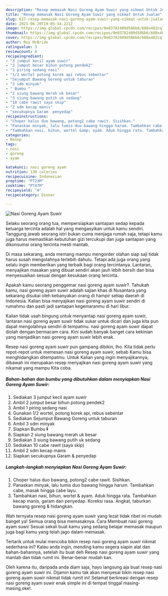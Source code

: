 ```yaml
---
description: "Resep memasak Nasi Goreng Ayam Suwir yang nikmat Untuk Jualan"
title: "Resep memasak Nasi Goreng Ayam Suwir yang nikmat Untuk Jualan"
slug: 637-resep-memasak-nasi-goreng-ayam-suwir-yang-nikmat-untuk-jualan
date: 2021-06-20T19:05:54.221Z
image: https://img-global.cpcdn.com/recipes/0e03782409d586b6/680x482cq70/nasi-goreng-ayam-suwir-foto-resep-utama.jpg
thumbnail: https://img-global.cpcdn.com/recipes/0e03782409d586b6/680x482cq70/nasi-goreng-ayam-suwir-foto-resep-utama.jpg
cover: https://img-global.cpcdn.com/recipes/0e03782409d586b6/680x482cq70/nasi-goreng-ayam-suwir-foto-resep-utama.jpg
author: Roy McBride
ratingvalue: 3
reviewcount: 8
recipeingredient:
- "3 jumput kecil ayam suwir"
- "2 jumput besar bihun potong pendek2"
- "1 piring sedang nasi"
- "1/2 wortel potong korek api rebus sebentar"
- "Sejumput Bawang Goreng untuk taburan"
- "3 sdm minyak"
- " Bumbu "
- "2 siung bawang merah uk besar"
- "3 siung bawang putih uk sedang"
- "10 cabe rawit saya skip"
- "2 sdm kecap manis"
- "secukupnya Garam  penyedap"
recipeinstructions:
- "Choper halus duo bawang, potong2 cabe rawit. Sisihkan."
- "Panaskan minyak, lalu tumis duo bawang hingga harum. Tambahkan cabe, masak hingga cabe layu."
- "Tambahkan nasi, bihun, wortel &amp; ayam. Aduk hingga rata. Tambahkan kecap manis, garam dan penyedap. Koreksi rasa. Angkat, taburkan bawang goreng &amp; hidangkan."
categories:
- Resep
tags:
- nasi
- goreng
- ayam

katakunci: nasi goreng ayam 
nutrition: 139 calories
recipecuisine: Indonesian
preptime: "PT23M"
cooktime: "PT47M"
recipeyield: "4"
recipecategory: Dinner

---
```



![Nasi Goreng Ayam Suwir](https://img-global.cpcdn.com/recipes/0e03782409d586b6/680x482cq70/nasi-goreng-ayam-suwir-foto-resep-utama.jpg)

Selaku seorang orang tua, mempersiapkan santapan sedap kepada keluarga tercinta adalah hal yang mengasyikan untuk kamu sendiri. Tanggung jawab seorang istri bukan cuma menjaga rumah saja, tetapi kamu juga harus memastikan kebutuhan gizi tercukupi dan juga santapan yang dikonsumsi orang tercinta mesti mantab.

Di masa  sekarang, anda memang mampu mengorder olahan siap saji tidak harus susah mengolahnya terlebih dahulu. Tetapi ada juga orang yang selalu ingin memberikan yang terbaik bagi orang tercintanya. Lantaran, menyajikan masakan yang dibuat sendiri akan jauh lebih bersih dan bisa menyesuaikan sesuai dengan kesukaan orang tercinta. 



Apakah kamu seorang penggemar nasi goreng ayam suwir?. Tahukah kamu, nasi goreng ayam suwir adalah sajian khas di Nusantara yang sekarang disukai oleh kebanyakan orang di hampir setiap daerah di Indonesia. Kalian bisa menyajikan nasi goreng ayam suwir sendiri di rumahmu dan pasti jadi santapan kegemaranmu di hari libur.

Kalian tidak usah bingung untuk menyantap nasi goreng ayam suwir, lantaran nasi goreng ayam suwir tidak sukar untuk dicari dan juga kita pun dapat mengolahnya sendiri di tempatmu. nasi goreng ayam suwir dapat diolah dengan bermacam cara. Kini sudah banyak banget cara kekinian yang menjadikan nasi goreng ayam suwir lebih enak.

Resep nasi goreng ayam suwir pun gampang dibikin, lho. Kita tidak perlu repot-repot untuk memesan nasi goreng ayam suwir, sebab Kamu bisa menghidangkan ditempatmu. Untuk Kalian yang ingin menyajikannya, dibawah ini merupakan resep menyajikan nasi goreng ayam suwir yang nikamat yang mampu Kita coba.

<!--inarticleads1-->

##### Bahan-bahan dan bumbu yang dibutuhkan dalam menyiapkan Nasi Goreng Ayam Suwir:

1. Sediakan 3 jumput kecil ayam suwir
1. Ambil 2 jumput besar bihun potong pendek2
1. Ambil 1 piring sedang nasi
1. Gunakan 1/2 wortel, potong korek api, rebus sebentar
1. Sediakan Sejumput Bawang Goreng untuk taburan
1. Ambil 3 sdm minyak
1. Siapkan  Bumbu ⏬
1. Siapkan 2 siung bawang merah uk besar
1. Sediakan 3 siung bawang putih uk sedang
1. Sediakan 10 cabe rawit (saya skip)
1. Ambil 2 sdm kecap manis
1. Siapkan secukupnya Garam &amp; penyedap




<!--inarticleads2-->

##### Langkah-langkah menyiapkan Nasi Goreng Ayam Suwir:

1. Choper halus duo bawang, potong2 cabe rawit. Sisihkan.
1. Panaskan minyak, lalu tumis duo bawang hingga harum. Tambahkan cabe, masak hingga cabe layu.
1. Tambahkan nasi, bihun, wortel &amp; ayam. Aduk hingga rata. Tambahkan kecap manis, garam dan penyedap. Koreksi rasa. Angkat, taburkan bawang goreng &amp; hidangkan.




Wah ternyata resep nasi goreng ayam suwir yang lezat tidak ribet ini mudah banget ya! Semua orang bisa memasaknya. Cara Membuat nasi goreng ayam suwir Sesuai sekali buat kamu yang sedang belajar memasak maupun juga bagi kamu yang telah jago dalam memasak.

Tertarik untuk mulai mencoba bikin resep nasi goreng ayam suwir nikmat sederhana ini? Kalau anda ingin, mending kamu segera siapin alat dan bahan-bahannya, setelah itu buat deh Resep nasi goreng ayam suwir yang mantab dan tidak rumit ini. Benar-benar mudah kan. 

Oleh karena itu, daripada anda diam saja, hayo langsung aja buat resep nasi goreng ayam suwir ini. Dijamin kamu tak akan menyesal bikin resep nasi goreng ayam suwir nikmat tidak rumit ini! Selamat berkreasi dengan resep nasi goreng ayam suwir enak simple ini di tempat tinggal masing-masing,oke!.

